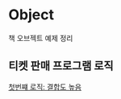 # Object
책 오브젝트 예제 정리

## 티켓 판매 프로그램 로직
[첫번쨰 로직: 결합도 높음](https://github.com/nowv30/Object/blob/master/01.md "첫번쨰 로직: 결합도 높음")

